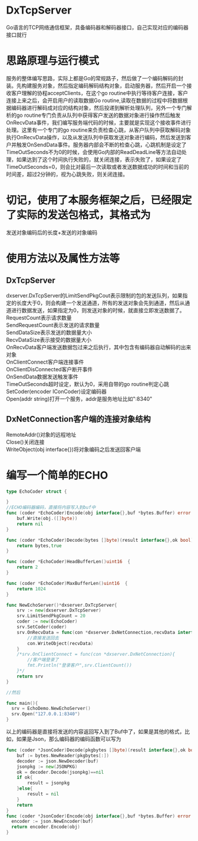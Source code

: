 # DxTcpServer
Go语言的TCP网络通信框架，具备编码器和解码器接口，自己实现对应的编码器接口就行
# 思路原理与运行模式
  服务的整体编写思路，实际上都是Go的常规路子，然后做了一个编码解码的封装。先构建服务对象，然后指定编码解码结构对象，启动服务器，然后开启一个接收客户理解的协程acceptClients，在这个go routine中执行等待客户连接，客户连接上来之后，会开启用户的读取数据Go routine,读取在数据的过程中将数据根据编码器进行解码成对应的结构对象，然后投递到解析处理队列，另外一个专门解析的go routine专门负责从队列中获得客户发送的数据对象进行操作然后触发OnRecvData事件，我们编写服务端代码的时候，主要就是实现这个接收事件进行处理。这里有一个专门的go routine来负责检查心跳，从客户队列中获取解码对象执行OnRecvData操作，以及从发送队列中获取发送对象进行编码，然后发送到客户并触发OnSendData事件。服务器内部会不断的检查心跳，心跳机制是设定了TimeOutSeconds不为0的时候，会使用Go内部的ReadDeadLine等方法自动处理，如果达到了这个时间执行失败的，就关闭连接，表示失败了，如果设定了TimeOutSeconds=0，则会比对最后一次读取或者发送数据成功的时间和当前的时间差，超过2分钟的，视为心跳失败，则关闭连接。				
# 切记，使用了本服务框架之后，已经限定了实际的发送包格式，其格式为 
   发送对象编码后的长度+发送的对象编码
# 使用方法以及属性方法等
## DxTcpServer
  dxserver.DxTcpServer的LimitSendPkgCout表示限制的包的发送队列，如果指定的长度大于0，则会构建一个发送通道，所有的发送对象会先到通道，然后从通道进行数据发送，如果指定为0，则发送对象的时候，就直接立即发送数据了。    
  RequestCount表示请求数量    
  SendRequestCount表示发送的请求数量    
  SendDataSize表示发送的数据量大小    
  RecvDataSize表示接受的数据量大小    
  OnRecvData客户端发送数据包过来之后执行，其中包含有编码器自动解码的出来对象    
  OnClientConnect客户端连接事件   
  OnClientDisConnected客户断开事件   
  OnSendData数据发送触发事件   
  TimeOutSeconds超时设定，默认为0，采用自带的go routine判定心跳   
  SetCoder(encoder IConCoder)设定编码器   
  Open(addr string)打开一个服务，addr是服务地址比如":8340"   
## DxNetConnection客户端的连接对象结构
   RemoteAddr()对象的远程地址    
   Close()关闭连接    
   WriteObject(obj interface{})将对象编码之后发送回客户端    
# 编写一个简单的ECHO
```go
type EchoCoder struct {

}
//ECHO编码器编码，直接将内容写入到buf中
func (coder *EchoCoder)Encode(obj interface{},buf *bytes.Buffer) error  {
	buf.Write(obj.([]byte))
	return nil
}

func (coder *EchoCoder)Decode(bytes []byte)(result interface{},ok bool)  {
	return bytes,true
}

func (coder *EchoCoder)HeadBufferLen()uint16  {
	return 2
}

func (coder *EchoCoder)MaxBufferLen()uint16  {
	return 1024
}

func NewEchoServer()*dxserver.DxTcpServer{
	srv := new(dxserver.DxTcpServer)
	srv.LimitSendPkgCount = 20
	coder := new(EchoCoder)
	srv.SetCoder(coder)
	srv.OnRecvData = func(con *dxserver.DxNetConnection,recvData interface{}) {
		//直接发送回去
		con.WriteObject(recvData)
	}
	/*srv.OnClientConnect = func(con *dxserver.DxNetConnection){
		//客户端登录了
		fmt.Println("登录客户",srv.ClientCount())
	}*/
	return srv
}

//然后

func main(){
  srv = EchoDemo.NewEchoServer()
  srv.Open("127.0.0.1:8340")
}
```
以上的编码器是直接将发送的内容返回写入到了Buf中了，如果是其他的格式，比如，如果是Json，那么编码器的编码函数可以写为
```go
func (coder *JsonCoder)Decode(pkgbytes []byte)(result interface{},ok bool)  {
	buf := bytes.NewReader(pkgbytes[:])
	decoder := json.NewDecoder(buf)
  	jsonpkg := new(JSONPKG)
	ok = decoder.Decode(jsonpkg)==nil
	if ok{
		result = jsonpkg
	}else{
		result = nil
	}
	return
}
func (coder *JsonCoder)Encode(obj interface{},buf *bytes.Buffer) error  {
  encoder := json.NewEncoder(buf)
  return encoder.Encode(obj)
}
```
